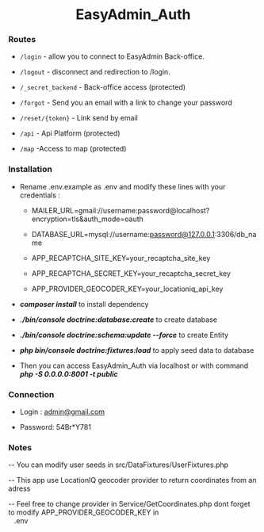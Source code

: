   

<div  align="center">

<h1>EasyAdmin_Auth</h1>

</div>

  

### Routes

  

*  `/login` - allow you to connect to EasyAdmin Back-office.

*  `/logout` - disconnect and redirection to /login.

  

*  `/_secret_backend` - Back-office access (protected)

  

*  `/forgot` - Send you an email with a link to change your password

  

*  `/reset/{token}` - Link send by email

  

*  `/api` - Api Platform (protected)

  

*  `/map` -Access to map (protected)

  
  

### Installation

  

* Rename .env.example as .env and modify these lines with your credentials :

  
   * MAILER_URL=gmail://username:password@localhost?encryption=tls&auth_mode=oauth

   * DATABASE_URL=mysql://username:password@127.0.0.1:3306/db_name

   * APP_RECAPTCHA_SITE_KEY=your_recaptcha_site_key

   * APP_RECAPTCHA_SECRET_KEY=your_recaptcha_secret_key

   * APP_PROVIDER_GEOCODER_KEY=your_locationiq_api_key

*  ***composer install*** to install dependency

  

*  ***./bin/console doctrine:database:create*** to create database

  

*  ***./bin/console doctrine:schema:update --force*** to create Entity

  

*  ***php bin/console doctrine:fixtures:load*** to apply seed data to database

  

* Then you can access EasyAdmin_Auth via localhost or with command ***php -S 0.0.0.0:8001 -t public***

  

### Connection

  

* Login : admin@gmail.com

* Password: 54Br*Y781

  

### Notes

-- You can modify user seeds in src/DataFixtures/UserFixtures.php </hr>

-- This app use LocationIQ geocoder provider to return coordinates from an adress </hr>

-- Feel free to change provider in Service/GetCoordinates.php dont forget to modify APP_PROVIDER_GEOCODER_KEY in   
 &nbsp; &nbsp;.env 